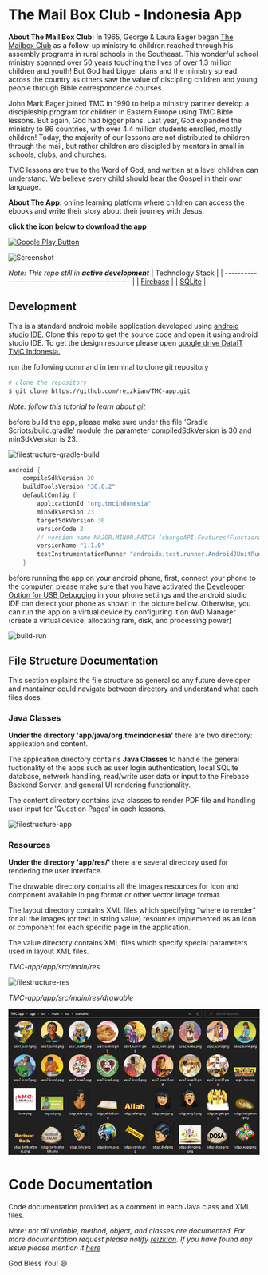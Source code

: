 # **The Mail Box Club - Indonesia App**

**About The Mail Box Club:** In 1965, George & Laura Eager began [The Mailbox Club](https://mailboxclub.org/history/) as a follow-up ministry to children reached through his assembly programs in rural schools in the Southeast. This wonderful school ministry spanned over 50 years touching the lives of over 1.3 million children and youth! But God had bigger plans and the ministry spread across the country as others saw the value of discipling children and young people through Bible correspondence courses.

John Mark Eager joined TMC in 1990 to help a ministry partner develop a discipleship program for children in Eastern Europe using TMC Bible lessons. But again, God had bigger plans. Last year, God expanded the ministry to 86 countries, with over 4.4 million students enrolled, mostly children! Today, the majority of our lessons are not distributed to children through the mail, but rather children are discipled by mentors in small in schools, clubs, and churches.

TMC lessons are true to the Word of God, and written at a level children can understand. We believe every child should hear the Gospel in their own language.

**About The App:** online learning platform where children can access the ebooks and write their story about their journey with Jesus.

**click the icon below to download the app**

<a href="https://play.google.com/store/apps/details?id=org.tmcindonesia.tmc_explorer" target="_blank"><img src="./documentation/pictures/google-play.svg" alt="Google Play Button" width="180"></a>

![Screenshot](./documentation/pictures/ss_swatches.png)

_Note: This repo still in **active development**_
| Technology Stack |
| ------------------------------------------------ |
| [Firebase](https://firebase.google.com/) |
| [SQLite](https://www.sqlite.org/index.html) |

## Development

This is a standard android mobile application developed using [android studio IDE.](https://developer.android.com/studio) Clone this repo to get the source code and open it using android studio IDE. To get the design resource please open [google drive DataIT TMC Indonesia.](https://drive.google.com/drive/folders/1G-ZICkL-PWgN5b7FrpcNB74Orf2INj6T?usp=sharing)

run the following command in terminal to clone git repository

```bash
# clone the repository
$ git clone https://github.com/reizkian/TMC-app.git
```

_Note: follow this tutorial to learn about [git](https://www.youtube.com/watch?v=SWYqp7iY_Tc&t=663s&ab_channel=TraversyMedia)_

before build the app, please make sure under the file 'Gradle Scripts/build.gradle' module the parameter compiledSdkVersion is 30 and minSdkVersion is 23.

![filestructure-gradle-build](./documentation/pictures/filestructure-gradle-build.png)

```gradle
android {
    compileSdkVersion 30
    buildToolsVersion "30.0.2"
    defaultConfig {
        applicationId "org.tmcindonesia"
        minSdkVersion 23
        targetSdkVersion 30
        versionCode 2
        // version name MAJOR.MINOR.PATCH (changeAPI.Features/Functionality.BugFixed)
        versionName "1.1.0"
        testInstrumentationRunner "androidx.test.runner.AndroidJUnitRunner"
    }
```

before running the app on your android phone, first, connect your phone to the computer. please make sure that you have activated the [Develeoper Option for USB Debugging](https://developer.android.com/studio/debug/dev-options) in your phone settings and the android studio IDE can detect your phone as shown in the picture bellow. Otherwise, you can run the app on a virtual device by configuring it on AVD Manager (create a virtual device: allocating ram, disk, and processing power)

![build-run](./documentation/pictures/build-run.png)

## File Structure Documentation

This section explains the file structure as general so any future developer and mantainer could navigate between directory and understand what each files does.

### Java Classes

**Under the directory 'app/java/org.tmcindonesia'** there are two directory: application and content.

The application directory contains **Java Classes** to handle the general fuctionality of the apps such as user login authentication, local SQLite database, network handling, read/write user data or input to the Firebase Backend Server, and general UI rendering functionality.

The content directory contains java classes to render PDF file and handling user input for 'Question Pages' in each lessons.

![filestructure-app](./documentation/pictures/filestructure-app.png)

### Resources

**Under the directory 'app/res/'** there are several directory used for rendering the user interface.

The drawable directory contains all the images resources for icon and component available in png format or other vector image format.

The layout directory contains XML files which specifying "where to render" for all the images (or text in string value) resources implemented as an icon or component for each specific page in the application.

The value directory contains XML files which specify special parameters used in layout XML files.

_TMC-app/app/src/main/res_

![filestructure-res](./documentation/pictures/filestructure-res.png)

_TMC-app/app/src/main/res/drawable_

![drawable-dir](documentation/pictures/drawable_dark_dir.png)

# Code Documentation

Code documentation provided as a comment in each Java.class and XML files.

_Note: not all variable, method, object, and classes are documented. For more documentation request please notify [reizkian](https://github.com/reizkian). If you have found any issue please mention it [here](https://github.com/reizkian/TMC-app/issues)_

God Bless You! :smile:
